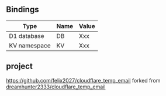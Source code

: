 ## Bindings
|Type|Name|Value|
|----|----|-----|
|D1 database|DB|Xxx|
|KV namespace|KV|Xxx|
## project
https://github.com/felix2027/cloudflare_temp_email forked from [dreamhunter2333/cloudflare_temp_email](https://github.com/dreamhunter2333/cloudflare_temp_email)